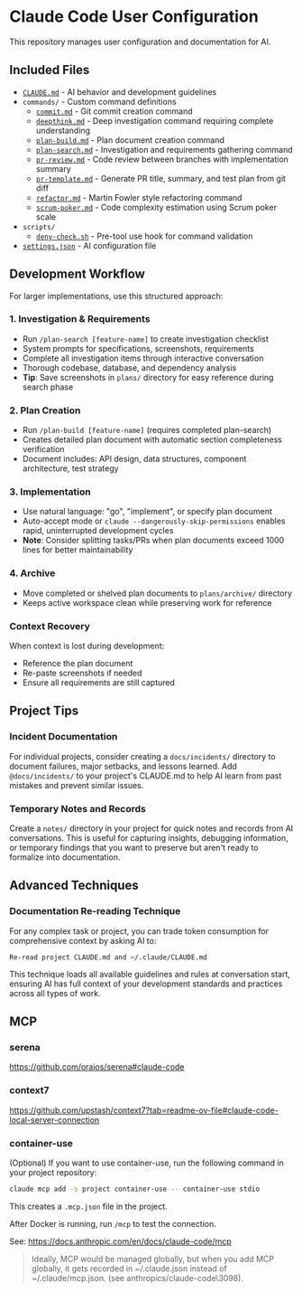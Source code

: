 # Claude Code User Configuration

This repository manages user configuration and documentation for AI.

## Included Files

- [`CLAUDE.md`](CLAUDE.md) - AI behavior and development guidelines
- `commands/` - Custom command definitions
  - [`commit.md`](commands/commit.md) - Git commit creation command
  - [`deepthink.md`](commands/deepthink.md) - Deep investigation command requiring complete understanding
  - [`plan-build.md`](commands/plan-build.md) - Plan document creation command
  - [`plan-search.md`](commands/plan-search.md) - Investigation and requirements gathering command
  - [`pr-review.md`](commands/pr-review.md) - Code review between branches with implementation summary
  - [`pr-template.md`](commands/pr-template.md) - Generate PR title, summary, and test plan from git diff
  - [`refactor.md`](commands/refactor.md) - Martin Fowler style refactoring command
  - [`scrum-poker.md`](commands/scrum-poker.md) - Code complexity estimation using Scrum poker scale
- `scripts/`
  - [`deny-check.sh`](scripts/deny-check.sh) - Pre-tool use hook for command validation
- [`settings.json`](settings.json) - AI configuration file


## Development Workflow

For larger implementations, use this structured approach:

### 1. Investigation & Requirements
- Run `/plan-search [feature-name]` to create investigation checklist
- System prompts for specifications, screenshots, requirements
- Complete all investigation items through interactive conversation
- Thorough codebase, database, and dependency analysis
- **Tip**: Save screenshots in `plans/` directory for easy reference during search phase

### 2. Plan Creation  
- Run `/plan-build [feature-name]` (requires completed plan-search)
- Creates detailed plan document with automatic section completeness verification
- Document includes: API design, data structures, component architecture, test strategy

### 3. Implementation
- Use natural language: "go", "implement", or specify plan document
- Auto-accept mode or `claude --dangerously-skip-permissions` enables rapid, uninterrupted development cycles
- **Note**: Consider splitting tasks/PRs when plan documents exceed 1000 lines for better maintainability

### 4. Archive
- Move completed or shelved plan documents to `plans/archive/` directory
- Keeps active workspace clean while preserving work for reference

### Context Recovery
When context is lost during development:
- Reference the plan document
- Re-paste screenshots if needed
- Ensure all requirements are still captured


## Project Tips

### Incident Documentation
For individual projects, consider creating a `docs/incidents/` directory to document failures, major setbacks, and lessons learned. Add `@docs/incidents/` to your project's CLAUDE.md to help AI learn from past mistakes and prevent similar issues.

### Temporary Notes and Records
Create a `notes/` directory in your project for quick notes and records from AI conversations. This is useful for capturing insights, debugging information, or temporary findings that you want to preserve but aren't ready to formalize into documentation.


## Advanced Techniques

### Documentation Re-reading Technique
For any complex task or project, you can trade token consumption for comprehensive context by asking AI to:
```
Re-read project CLAUDE.md and ~/.claude/CLAUDE.md
```
This technique loads all available guidelines and rules at conversation start, ensuring AI has full context of your development standards and practices across all types of work.


## MCP

### serena
https://github.com/oraios/serena#claude-code

### context7
https://github.com/upstash/context7?tab=readme-ov-file#claude-code-local-server-connection

### container-use

(Optional) If you want to use container-use, run the following command in your project repository:

```bash
claude mcp add -s project container-use -- container-use stdio
```

This creates a `.mcp.json` file in the project.

After Docker is running, run `/mcp` to test the connection.

See: https://docs.anthropic.com/en/docs/claude-code/mcp

> Ideally, MCP would be managed globally, but when you add MCP globally, it gets recorded in ~/.claude.json instead of ~/.claude/mcp.json. (see anthropics/claude-code\3098).

